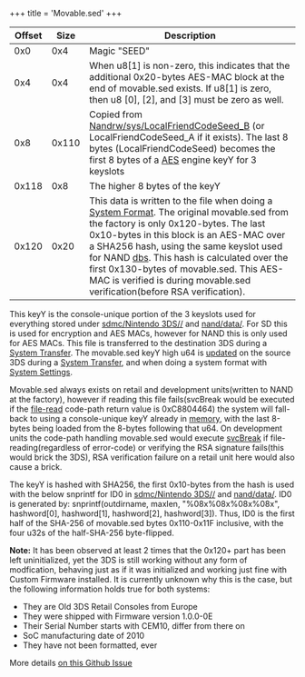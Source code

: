 +++
title = 'Movable.sed'
+++

| Offset | Size  | Description                                                                                                                                                                                                                                                                                                                                                                                                                                                   |
|--------|-------|---------------------------------------------------------------------------------------------------------------------------------------------------------------------------------------------------------------------------------------------------------------------------------------------------------------------------------------------------------------------------------------------------------------------------------------------------------------|
| 0x0    | 0x4   | Magic "SEED"                                                                                                                                                                                                                                                                                                                                                                                                                                                  |
| 0x4    | 0x4   | When u8\[1\] is non-zero, this indicates that the additional 0x20-bytes AES-MAC block at the end of movable.sed exists. If u8\[1\] is zero, then u8 \[0\], \[2\], and \[3\] must be zero as well.                                                                                                                                                                                                                                                             |
| 0x8    | 0x110 | Copied from [Nandrw/sys/LocalFriendCodeSeed_B](../../Nandrw/sys/LocalFriendCodeSeed_B "wikilink") (or LocalFriendCodeSeed_A if it exists). The last 8 bytes (LocalFriendCodeSeed) becomes the first 8 bytes of a [AES](../../AES "wikilink") engine keyY for 3 keyslots                                                                                                                                                                                                   |
| 0x118  | 0x8   | The higher 8 bytes of the keyY                                                                                                                                                                                                                                                                                                                                                                                                                                |
| 0x120  | 0x20  | This data is written to the file when doing a [System Format](../../System_Settings "wikilink"). The original movable.sed from the factory is only 0x120-bytes. The last 0x10-bytes in this block is an AES-MAC over a SHA256 hash, using the same keyslot used for NAND [dbs](../../Title_Database "wikilink"). This hash is calculated over the first 0x130-bytes of movable.sed. This AES-MAC is verified is during movable.sed verification(before RSA verification). |

This keyY is the console-unique portion of the 3 keyslots used for
everything stored under [sdmc/Nintendo
3DS/<ID0>/<ID1>](../../SD_Filesystem "wikilink") and
[nand/data/<ID0>](../../Flash_Filesystem "wikilink"). For SD this is used for
encryption and AES MACs, however for NAND this is only used for AES
MACs. This file is transferred to the destination 3DS during a [System
Transfer](../../System_Transfer "wikilink"). The movable.sed keyY high u64 is
[updated](../../FS:InitializeCtrFileSystem "wikilink") on the source 3DS
during a [System Transfer](../../System_Transfer "wikilink"), and when doing a
system format with [System Settings](../../System_Settings "wikilink").

Movable.sed always exists on retail and development units(written to
NAND at the factory), however if reading this file fails(svcBreak would
be executed if the [file-read](../../Filesystem_services_PXI "wikilink")
code-path return value is 0xC8804464) the system will fall-back to using
a console-unique keyY already in
[memory](../../PSPXI:GetLocalFriendCodeSeed "wikilink"), with the last 8-bytes
being loaded from the 8-bytes following that u64. On development units
the code-path handling movable.sed would execute
[svcBreak](../../SVC "wikilink") if file-reading(regardless of error-code) or
verifying the RSA signature fails(this would brick the 3DS), RSA
verification failure on a retail unit here would also cause a brick.

The keyY is hashed with SHA256, the first 0x10-bytes from the hash is
used with the below snprintf for ID0 in [sdmc/Nintendo
3DS/<ID0>/<ID1>](../../SD_Filesystem "wikilink") and
[nand/data/<ID0>](../../Flash_Filesystem "wikilink"). ID0 is generated by:
snprintf(outdirname, maxlen, "%08x%08x%08x%08x", hashword\[0\],
hashword\[1\], hashword\[2\], hashword\[3\]). Thus, ID0 is the first
half of the SHA-256 of movable.sed bytes 0x110-0x11F inclusive, with the
four u32s of the half-SHA-256 byte-flipped.

**Note:** It has been observed at least 2 times that the 0x120+ part has
been left uninitialized, yet the 3DS is still working without any form
of modfication, behaving just as if it was initialized and working just
fine with Custom Firmware installed. It is currently unknown why this is
the case, but the following information holds true for both systems:

- They are Old 3DS Retail Consoles from Europe
- They were shipped with Firmware version 1.0.0-0E
- Their Serial Number starts with CEM10, differ from there on
- SoC manufacturing date of 2010
- They have not been formatted, ever

More details [on this Github
Issue](https://github.com/d0k3/GodMode9/issues/318)
